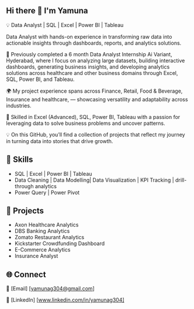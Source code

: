 ## Hi there 👋 I'm Yamuna

💡 Data Analyst | SQL | Excel | Power BI | Tableau

Data Analyst with hands-on experience in transforming raw data into actionable insights through dashboards, reports, and analytics solutions.

💼 Previously completed a 6 month Data Analyst Internship Ai Variant, Hyderabad, where I focus on analyzing large datasets, building interactive dashboards, generating business insights, and developing analytics solutions across healthcare and other business domains through Excel, SQL, Power BI, and Tableau.

🌍 My project experience spans across Finance, Retail, Food & Beverage, Insurance and healthcare,  — showcasing versatility and adaptability across industries.

🚀 Skilled in Excel (Advanced), SQL, Power BI, Tableau with a passion for leveraging data to solve business problems and uncover patterns.

💡 On this GitHub, you’ll find a collection of projects that reflect my journey in turning data into stories that drive growth.

🔹 Skills
--------------------------------------------------------------------------------------------
- SQL | Excel | Power BI | Tableau
- Data Cleaning | Data Modelling| Data Visualization | KPI Tracking | drill-through analytics
- Power Query | Power Pivot

📂 Projects
----------------------------------------------------------------------------------------------
- Axon Healthcare Analytics
- DBS Banking Analytics
- Zomato Restaurant Analytics
- Kickstarter Crowdfunding Dashboard
- E-Commerce Analytics
- Insurance Analyst

🌐 Connect
---------------------------------------------------------------------------------------------
📧 [Email] [yamunag304@gmail.com]

🔗 [LinkedIn] [www.linkedin.com/in/yamunag304]
